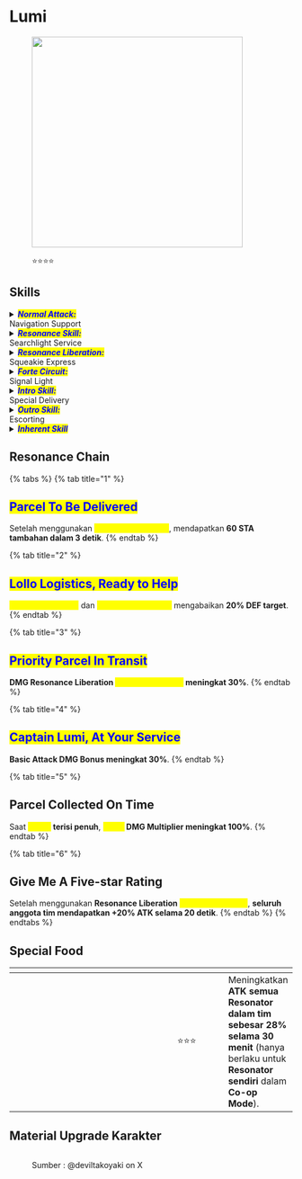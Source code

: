 # Lumi

<figure><img src="https://wuthering.wiki/img/rolecard_1504.png" alt="" width="375"><figcaption><p><span data-gb-custom-inline data-tag="emoji" data-code="2b50">⭐</span><span data-gb-custom-inline data-tag="emoji" data-code="2b50">⭐</span><span data-gb-custom-inline data-tag="emoji" data-code="2b50">⭐</span><span data-gb-custom-inline data-tag="emoji" data-code="2b50">⭐</span></p></figcaption></figure>

## Skills

<details>

<summary><em><mark style="color:blue;"><strong>Normal Attack:</strong></mark></em><br>Navigation Support</summary>

<mark style="color:blue;">**Yellow Light Mode**</mark>

* <mark style="color:blue;">**Basic Attack**</mark>\
  Memanggil _<mark style="color:yellow;">**Squeakie**</mark>_ untuk menembakkan tiga tembakan berturut-turut, memberikan <img src="https://wuthering.wiki/img/element_3.png" alt="" data-size="line"> **Electro DMG**
* <mark style="color:blue;">**Sprint**</mark>\
  Hindari serangan dengan **Sprint** dan masuk ke <mark style="color:yellow;">**Zoom**</mark>**&#x20;Mode**. Dalam mode ini, Lumi **tidak bisa Dodge**.
* <mark style="color:blue;">**Zoom**</mark>\
  Secara otomatis menembakkan _<mark style="color:yellow;">**Glitters**</mark>_ ke target yang dikunci, memberikan <img src="https://wuthering.wiki/img/element_3.png" alt="" data-size="line"> **Electro DMG** (terhitung sebagai **Basic Attack DMG**).
* <mark style="color:blue;">**Plunging Attack**</mark>\
  Mengonsumsi **STA** untuk melakukan **Plunge ATK** memberikan <img src="https://wuthering.wiki/img/element_3.png" alt="" data-size="line"> **Electro DMG**.

<mark style="color:blue;">**Red Light Mode**</mark>

* <mark style="color:blue;">**Basic Attack**</mark>\
  Melakukan **hingga 3 serangan berturut-turut**, memberikan <img src="https://wuthering.wiki/img/element_3.png" alt="" data-size="line"> **Electro DMG**.
* <mark style="color:blue;">**Heavy Attack**</mark>\
  Mengonsumsi **STA** untuk menghantam tanah dengan _<mark style="color:yellow;">**Squeakie**</mark>_, memberikan <img src="https://wuthering.wiki/img/element_3.png" alt="" data-size="line"> **Electro DMG** (terhitung sebagai **Basic Attack DMG**).
* <mark style="color:blue;">**Plunging Attack**</mark>\
  Mengonsumsi **STA** untuk melakukan **Plunge ATK**, memberikan <img src="https://wuthering.wiki/img/element_3.png" alt="" data-size="line"> **Electro DMG**.
* <mark style="color:blue;">**Dodge Counter**</mark>\
  Gunakan **Basic Attack** setelah Dodge sukses untuk menyerang target, memberikan <img src="https://wuthering.wiki/img/element_3.png" alt="" data-size="line"> **Electro DMG**.

</details>

<details>

<summary><em><mark style="color:blue;"><strong>Resonance Skill:</strong></mark></em><br>Searchlight Service</summary>

<mark style="color:blue;">**Pounce**</mark>\
Gunakan **Resonance Skill** untuk menerkam target dan beralih ke <mark style="color:yellow;">**Red Light**</mark>**&#x20;Mode**, mengonsumsi **STA**. \
Jika Lumi **baru masuk ke field**, **Pounce tidak mengonsumsi STA**.

<mark style="color:blue;">**Rebound**</mark>\
Gunakan **Resonance Skill** untuk melompat ke belakang dan menyerang target sebelum kembali ke <mark style="color:yellow;">**Yellow Light**</mark>**&#x20;Mode**, mengonsumsi **STA**.

<mark style="color:blue;">**Yellow Light Mode**</mark>\
Serangan jarak jauh\
\
<mark style="color:blue;">**Red Light Mode**</mark> \
Serangan jarak dekat

</details>

<details>

<summary><em><mark style="color:blue;"><strong>Resonance Liberation:</strong></mark></em><br>Squeakie Express</summary>

Lumi melemparkan _<mark style="color:yellow;">**Squeakie**</mark>_**&#x20;raksasa** ke target, memberikan <img src="https://wuthering.wiki/img/element_3.png" alt="" data-size="line"> **Electro DMG**.

</details>

<details>

<summary><em><mark style="color:blue;"><strong>Forte Circuit:</strong></mark></em><br>Signal Light</summary>

<mark style="color:blue;">**Energized Pounce**</mark>\
Saat <mark style="color:yellow;">**Yellow Light Spark**</mark> terisi penuh, **Resonance Skill** akan digantikan oleh **Resonance Skill:&#x20;**<mark style="color:yellow;">**Energized Pounce**</mark> yang memberikan <img src="https://wuthering.wiki/img/element_3.png" alt="" data-size="line"> **Electro DMG** dan mengaktifkan _<mark style="color:yellow;">**Red Spotlight Mode**</mark>_. Damage yang dihasilkan dianggap sebagai **Basic Attack DMG**.

Saat berada di _<mark style="color:yellow;">**Red Spotlight Mode**</mark>_, **DMG Multiplier** dari <mark style="color:yellow;">**Red Light**</mark>**: Basic Attack** dan <mark style="color:yellow;">**Red Light**</mark>**: Heavy Attack** meningkat, serta mendapatkan tambahan _<mark style="color:yellow;">**Sparks**</mark>_.\
&#xNAN;_<mark style="color:yellow;">**Red Spotlight Mode**</mark>_ akan berakhir setelah melakukan total **4 Basic Attack** dan/atau **Heavy Attack**.

<mark style="color:blue;">**Energized Rebound**</mark>\
Saat <mark style="color:yellow;">**Red Light Spark**</mark> terisi penuh, **Resonance Skill** akan digantikan oleh **Resonance Skill:&#x20;**<mark style="color:yellow;">**Energized Rebound**</mark> yang memberikan <img src="https://wuthering.wiki/img/element_3.png" alt="" data-size="line"> **Electro DMG** dan mengaktifkan _<mark style="color:yellow;">**Yellow Spotlight Mode**</mark>_. Damage yang dihasilkan dianggap sebagai **Basic Attack DMG**.

Saat berada di _<mark style="color:yellow;">**Yellow Spotlight Mode**</mark>_, _<mark style="color:yellow;">**Glitter**</mark>_ akan digantikan oleh _<mark style="color:yellow;">**Glare**</mark>_, dengan peningkatan **DMG Multiplier** dan tambahan _<mark style="color:yellow;">**Sparks**</mark>_ yang diperoleh.\
&#xNAN;_<mark style="color:yellow;">**Yellow Spotlight Mode**</mark>_ akan berakhir setelah menembakkan **6&#x20;**_<mark style="color:yellow;">**Glares**</mark>_.

<mark style="color:blue;">**Laser**</mark>\
Menggunakan **Outro Skill** akan mengonsumsi semua _<mark style="color:yellow;">**Sparks**</mark>_ yang diperoleh dalam mode saat ini.\
<mark style="color:yellow;">**Laser**</mark> dapat digunakan jika jumlah _<mark style="color:yellow;">**Sparks**</mark>_  yang dikonsumsi mencapai **25** atau lebih, memberikan <img src="https://wuthering.wiki/img/element_3.png" alt="" data-size="line"> **Electro DMG**. \
Damage yang dihasilkan dianggap sebagai **Basic Attack DMG**.\
Setiap **25&#x20;**_<mark style="color:yellow;">**Sparks**</mark>_  yang dikonsumsi akan menghasilkan **1&#x20;**<mark style="color:yellow;">**Laser**</mark>  **beam** tambahan, hingga maksimum **4&#x20;**<mark style="color:yellow;">**Laser**</mark>  **beams**.

<mark style="color:blue;">**Yellow Light Spark**</mark>\
Lumi dapat menyimpan hingga **100&#x20;**<mark style="color:yellow;">**Yellow Light Sparks**</mark>. \
Lumi mendapatkan <mark style="color:yellow;">**Yellow Light Sparks**</mark> dalam kondisi berikut:

* Saat <mark style="color:yellow;">**Yellow Light**</mark>**: Basic Attack** mengenai target.
* Saat _<mark style="color:yellow;">**Glitter**</mark>_  mengenai target.
* Saat _<mark style="color:yellow;">**Glare**</mark>_ mengenai target.
* Saat **Resonance Skill:&#x20;**<mark style="color:yellow;">**Energized Rebound**</mark> mengenai target.
* Saat menggunakan **Intro Skill:&#x20;**<mark style="color:yellow;">**Special Delivery**</mark>.

<mark style="color:blue;">**Red Light Spark**</mark>\
Lumi dapat menyimpan hingga **100&#x20;**<mark style="color:yellow;">**Red Light Sparks**</mark>. \
Lumi mendapatkan <mark style="color:yellow;">**Red Light Sparks**</mark> dalam kondisi berikut:

* Saat **Normal Attack:&#x20;**<mark style="color:yellow;">**Navigation Support**</mark> mengenai target dalam <mark style="color:yellow;">**Red Light Mode**</mark> atau _<mark style="color:yellow;">**Red Spotlight Mode**</mark>_

</details>

<details>

<summary><em><mark style="color:blue;"><strong>Intro Skill:</strong></mark></em><br>Special Delivery</summary>

Masuk ke <mark style="color:yellow;">**Yellow Light Mode**</mark> dan menyerang target, memberikan <img src="https://wuthering.wiki/img/element_3.png" alt="" data-size="line"> **Electro DMG.**

</details>

<details>

<summary><em><mark style="color:blue;"><strong>Outro Skill:</strong></mark></em><br>Escorting</summary>

Resonator yang masuk akan mendapatkan **Resonance Skill DMG Bonus +38% selama 1 Detik** atau sampai diganti.

</details>

<details>

<summary><em><mark style="color:blue;"><strong>Inherent Skill</strong></mark></em></summary>

<mark style="color:blue;">**Pathfinding**</mark>\
Saat berada di <mark style="color:yellow;">**Red Light Mode**</mark>, mendapatkan **10%** <img src="https://wuthering.wiki/img/element_3.png" alt="" data-size="line"> **Electro DMG Bonus**.

<mark style="color:blue;">Expediting</mark>\
Setelah menggunakan <mark style="color:yellow;">**Energized Pounce**</mark> atau <mark style="color:yellow;">**Energized Rebound**</mark>, **ATK meningkat 10% selama 5 detik**.

</details>

## Resonance Chain

{% tabs %}
{% tab title="1" %}
## <mark style="color:blue;">Parcel To Be Delivered</mark>

Setelah menggunakan <mark style="color:yellow;">**Energized Rebound**</mark>, mendapatkan **60 STA tambahan dalam 3 detik**.
{% endtab %}

{% tab title="2" %}
## <mark style="color:blue;">Lollo Logistics, Ready to Help</mark>

<mark style="color:yellow;">**Energized Pounce**</mark> dan <mark style="color:yellow;">**Energized Rebound**</mark> mengabaikan **20% DEF target**.
{% endtab %}

{% tab title="3" %}
## <mark style="color:blue;">Priority Parcel In Transit</mark>

**DMG Resonance Liberation&#x20;**<mark style="color:yellow;">**Squeakie Express**</mark>**&#x20;meningkat 30%**.
{% endtab %}

{% tab title="4" %}
## <mark style="color:blue;">Captain Lumi, At Your Service</mark>

**Basic Attack DMG Bonus meningkat 30%**.
{% endtab %}

{% tab title="5" %}
## Parcel Collected On Time

Saat _<mark style="color:yellow;">**Spark**</mark>_**&#x20;terisi penuh**, <mark style="color:yellow;">**Laser**</mark>**&#x20;DMG Multiplier meningkat 100%**.
{% endtab %}

{% tab title="6" %}
## Give Me A Five-star Rating

Setelah menggunakan **Resonance Liberation&#x20;**<mark style="color:yellow;">**Squeakie Express**</mark>, **seluruh anggota tim mendapatkan +20% ATK selama 20 detik**.
{% endtab %}
{% endtabs %}

## Special Food

<table data-header-hidden><thead><tr><th width="267"></th><th width="127" align="center"></th><th></th></tr></thead><tbody><tr><td><img src="https://wuthering.wiki/img/item_80001011.png" alt=""></td><td align="center"><span data-gb-custom-inline data-tag="emoji" data-code="2b50">⭐</span><span data-gb-custom-inline data-tag="emoji" data-code="2b50">⭐</span><span data-gb-custom-inline data-tag="emoji" data-code="2b50">⭐</span></td><td>Meningkatkan <strong>ATK semua Resonator dalam tim sebesar 28% selama 30 menit</strong> (hanya berlaku untuk <strong>Resonator sendiri</strong> dalam <strong>Co-op Mode</strong>).</td></tr></tbody></table>

## Material Upgrade Karakter

<figure><img src="https://i.postimg.cc/kXgZRZVD/Lumi.png" alt=""><figcaption><p>Sumber :  @deviltakoyaki on X</p></figcaption></figure>

